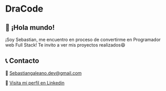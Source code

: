 # DraCode

## 🚀 ¡Hola mundo!
¡Soy Sebastian, me encuentro en proceso de convertirme en Programador web Full Stack!
Te invito a ver mis proyectos realizados😄

## 📞 Contacto
📧 Sebastiangaleano.dev@gmail.com

💼 [Visita mi perfil en Linkedin](https://linkedin.com/in/sebadev)
